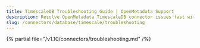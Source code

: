 ```yaml
---
title: TimescaleDB Troubleshooting Guide | OpenMetadata Support
description: Resolve OpenMetadata TimescaleDB connector issues fast with expert troubleshooting guides, common error fixes, and step-by-step solutions for seamless integration.
slug: /connectors/database/timescale/troubleshooting
---
```


{% partial file="/v1.10/connectors/troubleshooting.md" /%}
